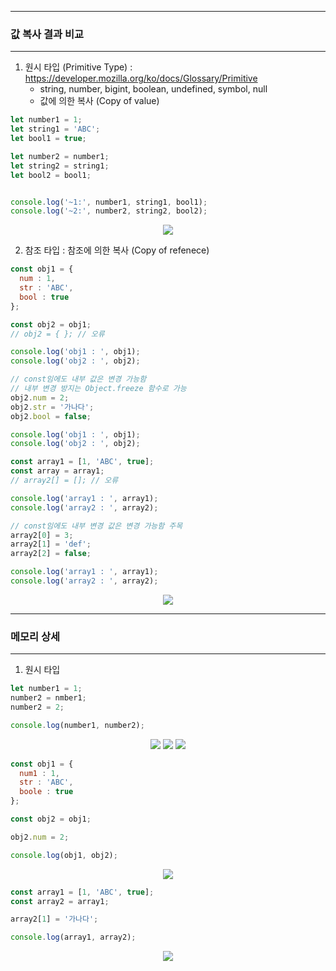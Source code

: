 -----
### 값 복사 결과 비교
-----
1. 원시 타입 (Primitive Type) : https://developer.mozilla.org/ko/docs/Glossary/Primitive
   - string, number, bigint, boolean, undefined, symbol, null
   - 값에 의한 복사 (Copy of value)
```js
let number1 = 1;
let string1 = 'ABC';
let bool1 = true;

let number2 = number1;
let string2 = string1;
let bool2 = bool1;


console.log('~1:', number1, string1, bool1);
console.log('~2:', number2, string2, bool2);
```
<div align="center">
<img src="https://github.com/sooyounghan/Web/assets/34672301/c97ac2a1-a95e-420d-980a-054f419c6ed3">
</div>


2. 참조 타입 : 참조에 의한 복사 (Copy of refenece)
```js
const obj1 = {
  num : 1,
  str : 'ABC',
  bool : true
};

const obj2 = obj1;
// obj2 = { }; // 오류

console.log('obj1 : ', obj1);
console.log('obj2 : ', obj2);

// const임에도 내부 값은 변경 가능함
// 내부 변경 방지는 Object.freeze 함수로 가능
obj2.num = 2;
obj2.str = '가나다';
obj2.bool = false;

console.log('obj1 : ', obj1);
console.log('obj2 : ', obj2);
```

```js
const array1 = [1, 'ABC', true];
const array = array1;
// array2[] = []; // 오류

console.log('array1 : ', array1);
console.log('array2 : ', array2);

// const임에도 내부 변경 값은 변경 가능함 주목
array2[0] = 3;
array2[1] = 'def';
array2[2] = false;

console.log('array1 : ', array1);
console.log('array2 : ', array2);
```
<div align="center">
<img src="https://github.com/sooyounghan/Web/assets/34672301/11165fb7-9356-4e65-83cd-ed92598004ac">
</div>

-----
### 메모리 상세
-----
1. 원시 타입
```js
let number1 = 1;
number2 = nmber1;
number2 = 2;

console.log(number1, number2);
```
<div align="center">
<img src="https://github.com/sooyounghan/Web/assets/34672301/05e1b8f1-bf0d-4499-8730-f3ded2ca2bb7">
<img src="https://github.com/sooyounghan/Web/assets/34672301/e1cb778b-8f0d-4485-bd9b-d01dcb9c93ad">
<img src="https://github.com/sooyounghan/Web/assets/34672301/ea7b6c8c-fca4-4e1d-b3c5-a08e1646a2ac">
</div>

```js
const obj1 = {
  num1 : 1,
  str : 'ABC',
  boole : true
};

const obj2 = obj1;

obj2.num = 2;

console.log(obj1, obj2);
```
<div align="center">
<img src="https://github.com/sooyounghan/Web/assets/34672301/1274e711-56ae-4e1f-a9c7-0fa24769d2a6">
</div>

```js
const array1 = [1, 'ABC', true];
const array2 = array1;

array2[1] = '가나다';

console.log(array1, array2);
```

<div align="center">
<img src="https://github.com/sooyounghan/Web/assets/34672301/9696eecd-323d-4962-811e-94148cb20381">
</div>

